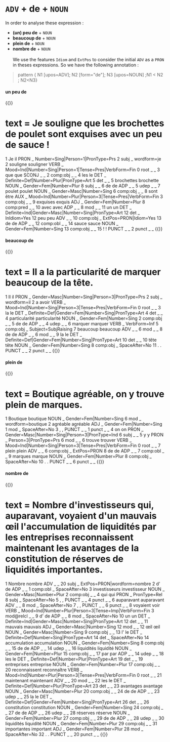 # `ADV` + **de** + `NOUN`

In order to analyse these expression : 
- **(*un*) peu de** + `NOUN`
- **beaucoup de** + `NOUN`
- **plein de** + `NOUN`
- **nombre de** + `NOUN`
<br><br>
We use the features `Idiom` and `ExtPos` to consider the initial `ADV` as a `PRON` in theses expressions. So we have the following annotation :


> pattern { N1 [upos=ADV]; N2 [form="de"]; N3 [upos=NOUN] ;N1 < N2 ; N2<N3}


#### **un peu de**

{{<conll>}}
# text = Je souligne que les brochettes de poulet sont exquises avec un peu de sauce !
1	Je	il	PRON	_	Number=Sing|Person=1|PronType=Prs	2	subj	_	wordform=je
2	souligne	souligner	VERB	_	Mood=Ind|Number=Sing|Person=1|Tense=Pres|VerbForm=Fin	0	root	_	_
3	que	que	SCONJ	_	_	2	comp:obj	_	_
4	les	le	DET	_	Definite=Def|Number=Plur|PronType=Art	5	det	_	_
5	brochettes	brochette	NOUN	_	Gender=Fem|Number=Plur	8	subj	_	_
6	de	de	ADP	_	_	5	udep	_	_
7	poulet	poulet	NOUN	_	Gender=Masc|Number=Sing	6	comp:obj	_	_
8	sont	être	AUX	_	Mood=Ind|Number=Plur|Person=3|Tense=Pres|VerbForm=Fin	3	comp:obj	_	_
9	exquises	exquis	ADJ	_	Gender=Fem|Number=Plur	8	comp:pred	_	_
10	avec	avec	ADP	_	_	8	mod	_	_
11	un	un	DET	_	Definite=Ind|Gender=Masc|Number=Sing|PronType=Art	12	det	_	InIdiom=Yes
12	peu	peu	ADV	_	_	10	comp:obj	_	ExtPos=PRON|Idiom=Yes
13	de	de	ADP	_	_	12	comp:obl	_	_
14	sauce	sauce	NOUN	_	Gender=Fem|Number=Sing	13	comp:obj	_	_
15	!	!	PUNCT	_	_	2	punct	_	_
{{</conll>}}

#### **beaucoup de**

{{<conll>}}
# text = Il a la particularité de marquer beaucoup de la tête.
1	Il	il	PRON	_	Gender=Masc|Number=Sing|Person=3|PronType=Prs	2	subj	_	wordform=il
2	a	avoir	VERB	_	Mood=Ind|Number=Sing|Person=3|Tense=Pres|VerbForm=Fin	0	root	_	_
3	la	le	DET	_	Definite=Def|Gender=Fem|Number=Sing|PronType=Art	4	det	_	_
4	particularité	particularité	NOUN	_	Gender=Fem|Number=Sing	2	comp:obj	_	_
5	de	de	ADP	_	_	4	udep	_	_
6	marquer	marquer	VERB	_	VerbForm=Inf	5	comp:obj	_	Subject=SubjRaising
7	beaucoup	beaucoup	ADV	_	_	6	mod	_	_
8	de	de	ADP	_	_	6	mod	_	_
9	la	le	DET	_	Definite=Def|Gender=Fem|Number=Sing|PronType=Art	10	det	_	_
10	tête	tête	NOUN	_	Gender=Fem|Number=Sing	8	comp:obj	_	SpaceAfter=No
11	.	.	PUNCT	_	_	2	punct	_	_
{{</conll>}}

#### **plein de**

{{<conll>}}
# text = Boutique agréable, on y trouve plein de marques.
1	Boutique	boutique	NOUN	_	Gender=Fem|Number=Sing	6	mod	_	wordform=boutique
2	agréable	agréable	ADJ	_	Gender=Fem|Number=Sing	1	mod	_	SpaceAfter=No
3	,	,	PUNCT	_	_	1	punct	_	_
4	on	on	PRON	_	Gender=Masc|Number=Sing|Person=3|PronType=Ind	6	subj	_	_
5	y	y	PRON	_	Person=3|PronType=Prs	6	mod	_	_
6	trouve	trouver	VERB	_	Mood=Ind|Number=Sing|Person=3|Tense=Pres|VerbForm=Fin	0	root	_	_
7	plein	plein	ADV	_	_	6	comp:obj	_	ExtPos=PRON
8	de	de	ADP	_	_	7	comp:obl	_	_
9	marques	marque	NOUN	_	Gender=Fem|Number=Plur	8	comp:obj	_	SpaceAfter=No
10	.	.	PUNCT	_	_	6	punct	_	_
{{</conll>}}

#### **nombre de**

{{<conll>}}
# text = Nombre d'investisseurs qui, auparavant, voyaient d'un mauvais œil l'accumulation de liquidités par les entreprises reconnaissent maintenant les avantages de la constitution de réserves de liquidités importantes.
1	Nombre	nombre	ADV	_	_	20	subj	_	ExtPos=PRON|wordform=nombre
2	d'	de	ADP	_	_	1	comp:obl	_	SpaceAfter=No
3	investisseurs	investisseur	NOUN	_	Gender=Masc|Number=Plur	2	comp:obj	_	_
4	qui	qui	PRON	_	PronType=Rel	8	subj	_	SpaceAfter=No
5	,	,	PUNCT	_	_	4	punct	_	_
6	auparavant	auparavant	ADV	_	_	8	mod	_	SpaceAfter=No
7	,	,	PUNCT	_	_	6	punct	_	_
8	voyaient	voir	VERB	_	Mood=Ind|Number=Plur|Person=3|Tense=Imp|VerbForm=Fin	3	mod@relcl	_	_
9	d'	de	ADP	_	_	8	mod	_	SpaceAfter=No
10	un	un	DET	_	Definite=Ind|Gender=Masc|Number=Sing|PronType=Art	12	det	_	_
11	mauvais	mauvais	ADJ	_	Gender=Masc|Number=Sing	12	mod	_	_
12	œil	œil	NOUN	_	Gender=Masc|Number=Sing	9	comp:obj	_	_
13	l'	le	DET	_	Definite=Def|Number=Sing|PronType=Art	14	det	_	SpaceAfter=No
14	accumulation	accumulation	NOUN	_	Gender=Fem|Number=Sing	8	comp:obj	_	_
15	de	de	ADP	_	_	14	udep	_	_
16	liquidités	liquidité	NOUN	_	Gender=Fem|Number=Plur	15	comp:obj	_	_
17	par	par	ADP	_	_	14	udep	_	_
18	les	le	DET	_	Definite=Def|Number=Plur|PronType=Art	19	det	_	_
19	entreprises	entreprise	NOUN	_	Gender=Fem|Number=Plur	17	comp:obj	_	_
20	reconnaissent	reconnaître	VERB	_	Mood=Ind|Number=Plur|Person=3|Tense=Pres|VerbForm=Fin	0	root	_	_
21	maintenant	maintenant	ADV	_	_	20	mod	_	_
22	les	le	DET	_	Definite=Def|Number=Plur|PronType=Art	23	det	_	_
23	avantages	avantage	NOUN	_	Gender=Masc|Number=Plur	20	comp:obj	_	_
24	de	de	ADP	_	_	23	udep	_	_
25	la	le	DET	_	Definite=Def|Gender=Fem|Number=Sing|PronType=Art	26	det	_	_
26	constitution	constitution	NOUN	_	Gender=Fem|Number=Sing	24	comp:obj	_	_
27	de	de	ADP	_	_	26	udep	_	_
28	réserves	réserve	NOUN	_	Gender=Fem|Number=Plur	27	comp:obj	_	_
29	de	de	ADP	_	_	28	udep	_	_
30	liquidités	liquidité	NOUN	_	Gender=Fem|Number=Plur	29	comp:obj	_	_
31	importantes	important	ADJ	_	Gender=Fem|Number=Plur	28	mod	_	SpaceAfter=No
32	.	.	PUNCT	_	_	20	punct	_	_
{{</conll>}}

